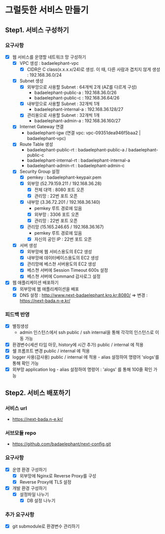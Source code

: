 

# 그럴듯한 서비스 만들기

## Step1. 서비스 구성하기


### 요구사항
- [x] 웹 서비스를 운영할 네트워크 망 구성하기
  - [x] VPC 생성 : badaelephant-vpc
    - [x] CIDR은 C class(x.x.x.x/24)로 생성. 이 때, 다른 사람과 겹치지 않게 생성 : 192.168.36.0/24
  - [x] Subnet 생성
    - [x] 외부망으로 사용할 Subnet : 64개씩 2개 (AZ를 다르게 구성)
      - badaelephant-public-a : 192.168.36.0/26
      - badaelephant-public-c : 192.168.36.64/26
    - [x] 내부망으로 사용할 Subnet : 32개씩 1개
      - badaelephant-internal-a : 192.168.36.128/27
    - [x] 관리용으로 사용할 Subnet : 32개씩 1개
      - badaelephant-admin-a : 192.168.36.160/27
  - [x] Internet Gateway 연결
    - badaelephant-igw (연결 vpc: vpc-09351dea946f5baa2 | badaelephant-vpc)
  - [x] Route Table 생성
    - badaelephant-public-rt : badaelephant-public-a / badaelephant-public-c
    - badaelephant-internal-rt : badaelephant-internal-a
    - badaelephant-admin-rt : badaelephant-admin-c
  - [x] Security Group 설정
    - [x] pemkey : badaelephant-keypair.pem
    - [x] 외부망 (52.79.159.211 / 192.168.36.28)
      - [x] 전체 대역 : 8080 포트 오픈
      - [x] 관리망 : 22번 포트 오픈
    - [x] 내부망 (3.36.72.201 / 192.168.36.140)
      - pemkey 루트 경로에 있음
      - [x] 외부망 : 3306 포트 오픈
      - [x] 관리망 : 22번 포트 오픈
    - [x] 관리망 (15.165.246.65 / 192.168.36.167)
      - pemkey 루트 경로에 있음
      - [x] 자신의 공인 IP : 22번 포트 오픈
  - [x] 서버 생성
    - [x] 외부망에 웹 서비스용도의 EC2 생성
    - [x] 내부망에 데이터베이스용도의 EC2 생성
    - [x] 관리망에 베스쳔 서버용도의 EC2 생성
    - [x] 베스쳔 서버에 Session Timeout 600s 설정
    - [x] 베스쳔 서버에 Command 감사로그 설정
- [x] 웹 애플리케이션 배포하기
  - [x] 외부망에 웹 애플리케이션을 배포
  - [x] DNS 설정 : http://www.next-badaelephant.kro.kr:8080/ => 변경 : https://next-bada.n-e.kr/

### 피드백 반영
- [x] 별칭생성
  - admin 인스턴스에서 ssh public / ssh internal을 통해 각각의 인스턴스로 이동 가능
- [x] 환경변수(세션 타임 아웃, history에 시간 추가) public / internal 에 적용
- [x] 쉘 프롬프트 변경 public / internal 에 적용
- [x] logger 사용(감사용) public / internal 에 적용 - alias 설정하여 명령어 'slogs'를 통해 확인 가능
- [x] 외부망 application log - alias 설정하여 명령어 : 'alogs' 를 통해 100줄 확인 가능

## Step2. 서비스 배포하기

### 서비스 url
- https://next-bada.n-e.kr/

### 서브모듈 repo
- https://github.com/badaelephant/next-config.git

### 요구사항

- [x] 운영 환경 구성하기
  - [x] 외부망에 Nginx로 Reverse Proxy를 구성
  - [x] Reverse Proxy에 TLS 설정
- [x] 개발 환경 구성하기
  - [x] 설정파일 나누기
    - [x] DB 설정 나누기

### 추가 요구사항

- [x] git submodule로 환경변수 관리하기